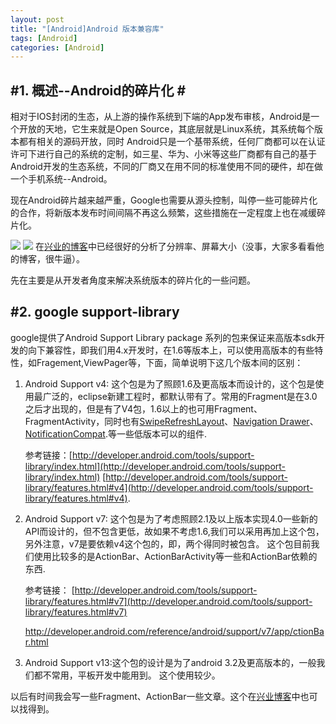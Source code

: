 ```yaml
---
layout: post
title: "[Android]Android 版本兼容库"
tags: [Android]
categories: [Android]
---
```



#1. 概述--Android的碎片化 #
---

相对于IOS封闭的生态，从上游的操作系统到下端的App发布审核，Android是一个开放的天地，它生来就是Open Source，其底层就是Linux系统，其系统每个版本都有相关的源码开放，同时 Android只是一个基带系统，任何厂商都可以在认证许可下进行自己的系统的定制，如三星、华为、小米等这些厂商都有自己的基于Android开发的生态系统，不同的厂商又在用不同的标准使用不同的硬件，却在做一个手机系统--Android。
  
现在Android碎片越来越严重，Google也需要从源头控制，叫停一些可能碎片化的合作，将新版本发布时间间隔不再这么频繁，这些措施在一定程度上也在减缓碎片化。

![](https://ownwell.github.io/image/support.png)
![](http://img.blog.csdn.net/20140730180338183)
在[兴业的博客](http://www.cnblogs.com/xyzlmn/p/3884078.html)中已经很好的分析了分辨率、屏幕大小（没事，大家多看看他的博客，很牛逼）。

先在主要是从开发者角度来解决系统版本的碎片化的一些问题。

#2. google support-library
---
google提供了Android Support Library package 系列的包来保证来高版本sdk开发的向下兼容性，即我们用4.x开发时，在1.6等版本上，可以使用高版本的有些特性，如Fragement,ViewPager等，下面，简单说明下这几个版本间的区别：

1. Android Support v4:  这个包是为了照顾1.6及更高版本而设计的，这个包是使用最广泛的，eclipse新建工程时，都默认带有了。常用的Fragment是在3.0之后才出现的，但是有了V4包，1.6以上的也可用Fragment、FragmentActivity，同时也有[SwipeRefreshLayout](http://developer.android.com/reference/android/support/v4/widget/SwipeRefreshLayout.html)、[Navigation Drawer](http://developer.android.com/training/implementing-navigation/nav-drawer.html)、[NotificationCompat](http://developer.android.com/reference/android/support/v4/app/NotificationCompat.html).等一些低版本可以的组件.
	
	参考链接：[http://developer.android.com/tools/support-library/index.html](http://developer.android.com/tools/support-library/index.html)
[http://developer.android.com/tools/support-library/features.html#v4](http://developer.android.com/tools/support-library/features.html#v4).

2. Android Support v7:  这个包是为了考虑照顾2.1及以上版本实现4.0一些新的API而设计的，但不包含更低，故如果不考虑1.6,我们可以采用再加上这个包，另外注意，v7是要依赖v4这个包的，即，两个得同时被包含。
 这个包目前我们使用比较多的是ActionBar、ActionBarActivity等一些和ActionBar依赖的东西.
 
	参考链接：
	[http://developer.android.com/tools/support-library/features.html#v7](http://developer.android.com/tools/support-library/features.html#v7)

	[http://developer.android.com/reference/android/support/v7/app/ctionBar.html
](http://developer.android.com/reference/android/support/v7/app/ActionBar.html)

3. Android Support v13:这个包的设计是为了android 3.2及更高版本的，一般我们都不常用，平板开发中能用到。
这个使用较少。


以后有时间我会写一些Fragment、ActionBar一些文章。这个在[兴业博客](http://blog.csdn.net/xyz_lmn)中也可以找得到。

